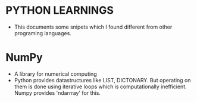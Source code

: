 # PYTHON LEARNINGS
* This documents some snipets which I found different from other programing languages.

# NumPy 
  * A library for numerical computing
  * Python provides datastructures like LIST, DICTONARY. But operating on them is done using iterative loops which is 
    computationally inefficient. Numpy provides 'ndarrray' for this.

